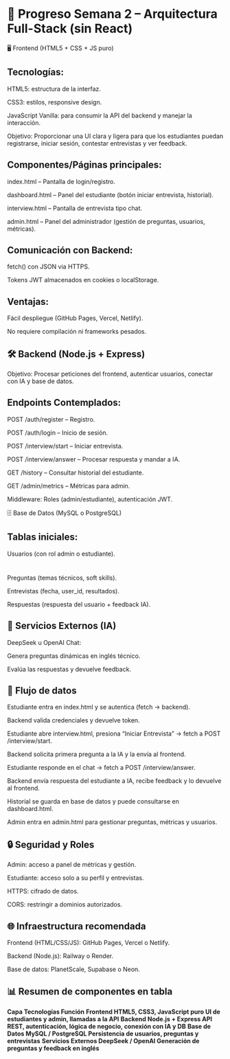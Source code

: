 # 📝 Progreso Semana 2 – Arquitectura Full-Stack (sin React)
🖥️ Frontend (HTML5 + CSS + JS puro)

## Tecnologías:

HTML5: estructura de la interfaz.

CSS3: estilos, responsive design.

JavaScript Vanilla: para consumir la API del backend y manejar la interacción.

Objetivo: Proporcionar una UI clara y ligera para que los estudiantes puedan registrarse, iniciar sesión, contestar entrevistas y ver feedback.

## Componentes/Páginas principales:

index.html – Pantalla de login/registro.

dashboard.html – Panel del estudiante (botón iniciar entrevista, historial).

interview.html – Pantalla de entrevista tipo chat.

admin.html – Panel del administrador (gestión de preguntas, usuarios, métricas).

## Comunicación con Backend:

fetch() con JSON via HTTPS.

Tokens JWT almacenados en cookies o localStorage.

## Ventajas:

Fácil despliegue (GitHub Pages, Vercel, Netlify).

No requiere compilación ni frameworks pesados.

## 🛠️ Backend (Node.js + Express)

Objetivo: Procesar peticiones del frontend, autenticar usuarios, conectar con IA y base de datos.

## Endpoints Contemplados:

POST /auth/register – Registro.

POST /auth/login – Inicio de sesión.

POST /interview/start – Iniciar entrevista.

POST /interview/answer – Procesar respuesta y mandar a IA.

GET /history – Consultar historial del estudiante.

GET /admin/metrics – Métricas para admin.

Middleware: Roles (admin/estudiante), autenticación JWT.

🗄️ Base de Datos (MySQL o PostgreSQL)

## Tablas iniciales:

Usuarios (con rol admin o estudiante).
#
Preguntas (temas técnicos, soft skills).

Entrevistas (fecha, user_id, resultados).

Respuestas (respuesta del usuario + feedback IA).

## 🤖 Servicios Externos (IA)

DeepSeek u OpenAI Chat:

Genera preguntas dinámicas en inglés técnico.

Evalúa las respuestas y devuelve feedback.

## 🔄 Flujo de datos

Estudiante entra en index.html y se autentica (fetch → backend).

Backend valida credenciales y devuelve token.

Estudiante abre interview.html, presiona “Iniciar Entrevista” → fetch a POST /interview/start.

Backend solicita primera pregunta a la IA y la envía al frontend.

Estudiante responde en el chat → fetch a POST /interview/answer.

Backend envía respuesta del estudiante a IA, recibe feedback y lo devuelve al frontend.

Historial se guarda en base de datos y puede consultarse en dashboard.html.

Admin entra en admin.html para gestionar preguntas, métricas y usuarios.

## 🔒 Seguridad y Roles

Admin: acceso a panel de métricas y gestión.

Estudiante: acceso solo a su perfil y entrevistas.

HTTPS: cifrado de datos.

CORS: restringir a dominios autorizados.

## 🌐 Infraestructura recomendada

Frontend (HTML/CSS/JS): GitHub Pages, Vercel o Netlify.

Backend (Node.js): Railway o Render.

Base de datos: PlanetScale, Supabase o Neon.

## 📊 Resumen de componentes en tabla
**Capa	                                    Tecnologías	                     Función** 
**Frontend	                                HTML5, CSS3, JavaScript puro	   UI de estudiantes y admin, llamadas a la API**
**Backend	                                  Node.js + Express	               API REST, autenticación, lógica de negocio, conexión con IA y DB**
**Base de Datos	                            MySQL / PostgreSQL	             Persistencia de usuarios, preguntas y entrevistas**
**Servicios Externos	                        DeepSeek / OpenAI	             Generación de preguntas y feedback en inglés**
